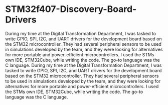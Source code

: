 # STM32f407-Discovery-Board-Drivers
During my time at the Digital Transformation Department, I was tasked to write GPIO, SPI, I2C, and UART drivers for the development board based on the STM32 microcontroller. They had several peripheral sensors to be used in simulations developed by the team, and they were looking for alternatives for more portable and power-efficient microcontrollers. I used the STMs own IDE, STM32Cube, while writing the code. The go-to language was the C language.
During my time at the Digital Transformation Department, I was tasked to write GPIO, SPI, I2C, and UART drivers for the development board based on the STM32 microcontroller. They had several peripheral sensors to be used in simulations developed by the team, and they were looking for alternatives for more portable and power-efficient microcontrollers. I used the STMs own IDE, STM32Cube, while writing the code. The go-to language was the C language.
